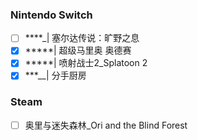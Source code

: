 
### Nintendo Switch

- [ ] ****_| 塞尔达传说：旷野之息
- [x] *****| 超级马里奥 奥德赛
- [x] *****| 喷射战士2_Splatoon 2
- [x] ***__| 分手厨房

### Steam

- [ ] 奥里与迷失森林_Ori and the Blind Forest

